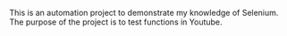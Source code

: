 This is an automation project to demonstrate my knowledge of Selenium. The purpose of the project is to test functions in Youtube.
